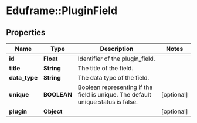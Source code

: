 # Eduframe::PluginField

## Properties
Name | Type | Description | Notes
------------ | ------------- | ------------- | -------------
**id** | **Float** | Identifier of the plugin_field. | 
**title** | **String** | The title of the field. | 
**data_type** | **String** | The data type of the field. | 
**unique** | **BOOLEAN** | Boolean representing if the field is unique. The default unique status is false. | [optional] 
**plugin** | **Object** |  | [optional] 


